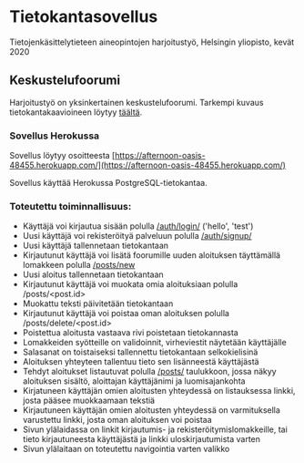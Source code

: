 # Tietokantasovellus
Tietojenkäsittelytieteen aineopintojen harjoitustyö, Helsingin yliopisto, kevät 2020

## Keskustelufoorumi
Harjoitustyö on yksinkertainen keskustelufoorumi.
Tarkempi kuvaus tietokantakaavioineen löytyy [täältä](https://github.com/riiraty/tietokantasovellus/blob/master/documentation/documentation.md).

### Sovellus Herokussa
Sovellus löytyy osoitteesta [https://afternoon-oasis-48455.herokuapp.com/](https://afternoon-oasis-48455.herokuapp.com/)

Sovellus käyttää Herokussa PostgreSQL-tietokantaa.

### Toteutettu toiminnallisuus:
* Käyttäjä voi kirjautua sisään polulla [/auth/login/](https://afternoon-oasis-48455.herokuapp.com/auth/login/) ('hello', 'test')
* Uusi käyttäjä voi rekisteröityä palveluun polulla [/auth/signup/](https://afternoon-oasis-48455.herokuapp.com/auth/signup/)
* Uusi käyttäjä tallennetaan tietokantaan
* Kirjautunut käyttäjä voi lisätä foorumille uuden aloituksen täyttämällä lomakkeen polulla [/posts/new](https://afternoon-oasis-48455.herokuapp.com/posts/new)
* Uusi aloitus tallennetaan tietokantaan
* Kirjautunut käyttäjä voi muokata omia aloituksiaan polulla /posts/<post.id>
* Muokattu teksti päivitetään tietokantaan
* Kirjautunut käyttäjä voi poistaa oman aloituksen polulla /posts/delete/<post.id>
* Poistettua aloitusta vastaava rivi poistetaan tietokannasta
* Lomakkeiden syötteille on validoinnit, virheviestit näytetään käyttäjälle
* Salasanat on toistaiseksi tallennettu tietokantaan selkokielisinä
* Aloituksen yhteyteen tallentuu tieto sen lisänneestä käyttäjästä
* Tehdyt aloitukset listautuvat polulla [/posts/](https://afternoon-oasis-48455.herokuapp.com/posts/) taulukkoon, jossa näkyy aloituksen sisältö, aloittajan käyttäjänimi ja luomisajankohta
* Kirjatuneen käyttäjän omien aloitusten yhteydessä on listauksessa linkki, josta pääsee muokkaamaan tekstiä
* Kirjautuneen käyttäjän omien aloitusten yhteydessä on varmituksella varustettu linkki, josta oman aloituksen voi poistaa
* Sivun ylälaidassa on linkit kirjautumis- ja rekisteröitymislomakkeille, tai tieto kirjautuneesta käyttäjästä ja linkki uloskirjautumista varten
* Sivun ylälaitaan on toteutettu navigointia varten valikko
